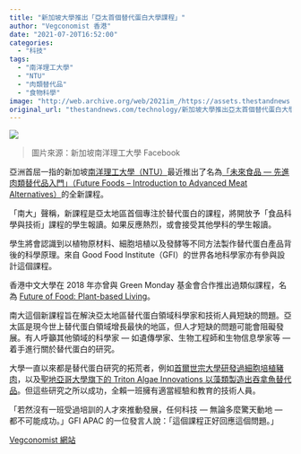 ```yaml
---
title: "新加坡大學推出「亞太首個替代蛋白大學課程」"
author: "Vegconomist 香港"
date: "2021-07-20T16:52:00"
categories:
  - "科技"
tags:
  - "南洋理工大學"
  - "NTU"
  - "肉類替代品"
  - "食物科學"
image: "http://web.archive.org/web/2021im_/https://assets.thestandnews.com/media/photos/165788675_.png"
original_url: "thestandnews.com/technology/新加坡大學推出亞太首個替代蛋白大學課程"
---
```

![](http://web.archive.org/web/2021im_/https://assets.thestandnews.com/media/photos/165788675_.png)
> 圖片來源：新加坡南洋理工大學 Facebook

亞洲首屈一指的新加坡[南洋理工大學（NTU）](http://web.archive.org/web/20211229132650/https://www.ntu.edu.sg/)最近推出了名為[「未來食品 — 先進肉類替代品入門」（Future Foods – Introduction to Advanced Meat Alternatives）](http://web.archive.org/web/20211229132650/https://www.straitstimes.com/singapore/environment/ntu-serving-up-new-undergrad-course-on-meat-alternatives-0)的全新課程。

「南大」聲稱，新課程是亞太地區首個專注於替代蛋白的課程，將開放予「食品科學與技術」課程的學生報讀。如果反應熱烈，或會接受其他學科的學生報讀。

學生將會認識到以植物原材料、細胞培植以及發酵等不同方法製作替代蛋白產品背後的科學原理。來自 Good Food Institute（GFI）的世界各地科學家亦有參與設計這個課程。

香港中文大學在 2018 年亦曾與 Green Monday 基金會合作推出過類似課程，名為 [Future of Food: Plant-based Living](http://web.archive.org/web/20211229132650/https://vegconomist.com/society/hong-kong-university-offers-course-dedicated-to-plant-based-studies/)。

南大這個新課程旨在解決亞太地區替代蛋白領域科學家和技術人員短缺的問題。亞太區是現今世上替代蛋白領域增長最快的地區，但人才短缺的問題可能會阻礙發展。有人呼籲其他領域的科學家 — 如遺傳學家、生物工程師和生物信息學家等 — 着手進行關於替代蛋白的研究。

大學一直以來都是替代蛋白研究的拓荒者，例如[首爾世宗大學研發過細胞培植豬肉](http://web.archive.org/web/20211229132650/https://vegconomist.com/science/the-cell-cultured-revolution-hits-south-korea-as-first-ever-pork-from-cells-unveiled-at-seoul-university/)，以及[聖地亞哥大學旗下的 Triton Algae Innovations 以藻類製造出吞拿魚替代品](http://web.archive.org/web/20211229132650/https://vegconomist.com/food-and-beverage/university-of-san-diego-spinoff-to-launch-algae-based-tuna-by-end-of-2021/)。但這些研究之所以成功，全賴一班擁有適當經驗和教育的技術人員。

「若然沒有一班受過培訓的人才來推動發展，任何科技 — 無論多麼驚天動地 — 都不可能成功。」GFI APAC 的一位發言人說：「這個課程正好回應這個問題。」

[Vegconomist 網站](http://web.archive.org/web/20211229132650/https://vegconomist.hk/%E7%A4%BE%E6%9C%83/%E6%96%B0%E5%8A%A0%E5%9D%A1%E5%A4%A7%E5%AD%B8%E6%8E%A8%E5%87%BA%E3%80%8C%E4%BA%9E%E5%A4%AA%E9%A6%96%E5%80%8B%E6%9B%BF%E4%BB%A3%E8%9B%8B%E7%99%BD%E5%A4%A7%E5%AD%B8%E8%AA%B2%E7%A8%8B%E3%80%8D/)